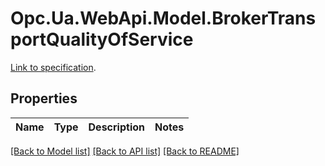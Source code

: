 # Opc.Ua.WebApi.Model.BrokerTransportQualityOfService
[Link to specification](https://reference.opcfoundation.org/v105/Core/docs/Part14/6.4.2/#6.4.2.1).

## Properties

Name | Type | Description | Notes
------------ | ------------- | ------------- | -------------

[[Back to Model list]](../README.md#documentation-for-models) [[Back to API list]](../README.md#documentation-for-api-endpoints) [[Back to README]](../README.md)

